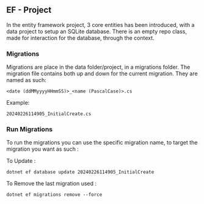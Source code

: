 
## EF - Project

In the entity framework project, 3 core entities has been introduced, with a data project to setup an SQLite database. There is an empty repo class, made for interaction for the database, through the context.

### Migrations
Migrations are place in the data folder/project, in a migrations folder. The migration file contains both up and down for the current migration. They are named as such:
```
<date (ddMMyyyyHHmmSS)>_<name (PascalCase)>.cs
```
Example:

```
20240226114905_InitialCreate.cs
```

### Run Migrations 
To run the migrations you can use the specific migration name, to target the migration you want as such : 

To Update : 
```
dotnet ef database update 20240226114905_InitialCreate
```

To Remove the last migration used : 
```
dotnet ef migrations remove --force
``` 


